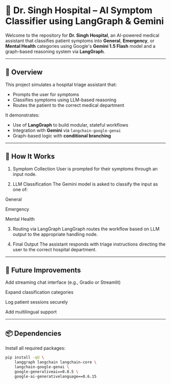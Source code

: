 # 🏥 Dr. Singh Hospital – AI Symptom Classifier using LangGraph & Gemini

Welcome to the repository for **Dr. Singh Hospital**, an AI-powered medical assistant that classifies patient symptoms into **General**, **Emergency**, or **Mental Health** categories using Google's **Gemini 1.5 Flash** model and a graph-based reasoning system via **LangGraph**.

---

## 🧠 Overview

This project simulates a hospital triage assistant that:
- Prompts the user for symptoms
- Classifies symptoms using LLM-based reasoning
- Routes the patient to the correct medical department

It demonstrates:
- Use of **LangGraph** to build modular, stateful workflows
- Integration with **Gemini** via `langchain-google-genai`
- Graph-based logic with **conditional branching**

---
## 🚀 How It Works
1. Symptom Collection
User is prompted for their symptoms through an input node.

2. LLM Classification
The Gemini model is asked to classify the input as one of:

General

Emergency

Mental Health

3. Routing via LangGraph
LangGraph routes the workflow based on LLM output to the appropriate handling node.

4. Final Output
The assistant responds with triage instructions directing the user to the correct hospital department.

---

## 📌 Future Improvements
Add streaming chat interface (e.g., Gradio or Streamlit)

Expand classification categories

Log patient sessions securely

Add multilingual support

---
## 📦 Dependencies

Install all required packages:

```bash
pip install -qU \
    langgraph langchain langchain-core \
    langchain-google-genai \
    google-generativeai==0.8.5 \
    google-ai-generativelanguage==0.6.15
